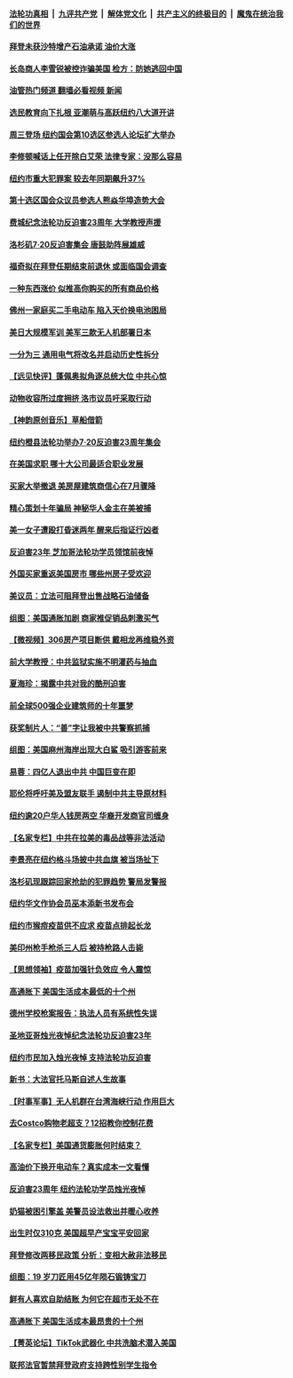 ####  [法轮功真相](../../../../basic/blob/master/README.md?t=07191431) &nbsp;|&nbsp; [九评共产党](../../../../9ping.md/blob/master/README.md?t=07191431) &nbsp;|&nbsp; [解体党文化](../../../../jtdwh.md/blob/master/README.md?t=07191431)  &nbsp;|&nbsp; [共产主义的终极目的](../../../../gczydzjmd.md/blob/master/README.md?t=07191431) &nbsp;|&nbsp; [魔鬼在统治我们的世界](../../../../mgztzwmdsj.md/blob/master/README.md?t=07191431) 

#### [拜登未获沙特增产石油承诺 油价大涨](../pages/nsc412/n13784061.md?t=07191431) 

#### [长岛商人李雪锐被控诈骗美国 检方：防她逃回中国](../pages/nsc412/n13784189.md?t=07191431) 

#### [油管热门频道 翻墙必看视频 新闻](http://45.76.130.85:81/youtube.html?07191431)

#### [选民教育向下扎根 亚潮萌与高跃纽约八大道开讲](../pages/nsc412/n13784193.md?t=07191431) 

#### [周三登场 纽约国会第10选区参选人论坛扩大举办](../pages/nsc412/n13784200.md?t=07191431) 

#### [李修顿喊话上任开除白艾荣 法律专家：没那么容易](../pages/nsc412/n13784220.md?t=07191431) 

#### [纽约市重大犯罪案 较去年同期飙升37%](../pages/nsc412/n13784187.md?t=07191431) 

#### [第十选区国会众议员参选人熊焱华埠造势大会](../pages/nsc412/n13784212.md?t=07191431) 

#### [费城纪念法轮功反迫害23周年 大学教授声援](../pages/nsc412/n13783948.md?t=07191431) 

#### [洛杉矶7·20反迫害集会 唐鼓助阵展雄威](../pages/nsc412/n13783935.md?t=07191431) 

#### [福奇拟在拜登任期结束前退休 或面临国会调查](../pages/nsc412/n13783943.md?t=07191431) 

#### [一种东西涨价 似推高你购买的所有商品价格](../pages/nsc412/n13782523.md?t=07191431) 

#### [佛州一家庭买二手电动车 陷入天价换电池困局](../pages/nsc412/n13784028.md?t=07191431) 

#### [美日大规模军训 美军三款无人机部署日本](../pages/nsc412/n13784062.md?t=07191431) 

#### [一分为三 通用电气将改名并启动历史性拆分](../pages/nsc412/n13783980.md?t=07191431) 

#### [【远见快评】蓬佩奥拟角逐总统大位 中共心惊](../pages/nsc412/n13783855.md?t=07191431) 

#### [动物收容所过度拥挤 洛市议员吁采取行动](../pages/nsc412/n13784015.md?t=07191431) 

#### [【神韵原创音乐】草船借箭](../pages/nsc412/n13783967.md?t=07191431) 

#### [纽约橙县法轮功举办7·20反迫害23周年集会](../pages/nsc412/n13783110.md?t=07191431) 

#### [在美国求职 哪十大公司最适合职业发展](../pages/nsc412/n13783982.md?t=07191431) 

#### [买家大举撤退 美房屋建筑商信心在7月骤降](../pages/nsc412/n13783979.md?t=07191431) 

#### [精心策划十年骗局 神秘华人金主在美被捕](../pages/nsc412/n13783926.md?t=07191431) 

#### [美一女子遭殴打昏迷两年 醒来后指证行凶者](../pages/nsc412/n13783928.md?t=07191431) 

#### [反迫害23年 芝加哥法轮功学员领馆前夜悼](../pages/nsc412/n13783301.md?t=07191431) 

#### [外国买家重返美国房市 哪些州房子受欢迎](../pages/nsc412/n13783875.md?t=07191431) 

#### [美议员：立法可阻拜登出售战略石油储备](../pages/nsc412/n13783888.md?t=07191431) 

#### [组图：美国通胀加剧 商家推促销品刺激买气](../pages/nsc412/n13783558.md?t=07191431) 

#### [【微视频】306房产项目断供 戴相龙再维稳外资](../pages/nsc412/n13783721.md?t=07191431) 

#### [前大学教授：中共监狱实施不明灌药与抽血](../pages/nsc412/n13783020.md?t=07191431) 

#### [夏海珍：揭露中共对我的酷刑迫害](../pages/nsc412/n13783036.md?t=07191431) 

#### [前全球500强企业建筑师的十年噩梦](../pages/nsc412/n13783028.md?t=07191431) 

#### [获奖制片人：“善”字让我被中共警察抓捕](../pages/nsc412/n13783056.md?t=07191431) 

#### [组图：美国麻州海岸出现大白鲨 吸引游客前来](../pages/nsc412/n13783669.md?t=07191431) 

#### [易蓉：四亿人退出中共  中国巨变在即](../pages/nsc412/n13783004.md?t=07191431) 

#### [耶伦将呼吁美及盟友联手 遏制中共主导原材料](../pages/nsc412/n13783693.md?t=07191431) 

#### [纽约逾20户华人钱房两空 华裔开发商官司缠身](../pages/nsc412/n13783392.md?t=07191431) 

#### [【名家专栏】中共在拉美的毒品战等非法活动](../pages/nsc412/n13782892.md?t=07191431) 

#### [李景亮在纽约格斗场披中共血旗 被当场扯下](../pages/nsc412/n13783725.md?t=07191431) 

#### [洛杉矶现跟踪回家抢劫的犯罪趋势 警局发警报](../pages/nsc412/n13783244.md?t=07191431) 

#### [纽约华文作协会员巫本添新书发布会](../pages/nsc412/n13783395.md?t=07191431) 

#### [纽约市猴痘疫苗供不应求 疫苗点排起长龙](../pages/nsc412/n13783394.md?t=07191431) 

#### [美印州枪手枪杀三人后 被持枪路人击毙](../pages/nsc412/n13783263.md?t=07191431) 

#### [【思想领袖】疫苗加强针负效应 令人震惊](../pages/nsc412/n13768670.md?t=07191431) 

#### [高通胀下 美国生活成本最低的十个州](../pages/nsc412/n13781967.md?t=07191431) 

#### [德州学校枪案报告：执法人员有系统性失误](../pages/nsc412/n13783105.md?t=07191431) 

#### [圣地亚哥烛光夜悼纪念法轮功反迫害23年](../pages/nsc412/n13783060.md?t=07191431) 

#### [纽约市民加入烛光夜悼 支持法轮功反迫害](../pages/nsc412/n13783017.md?t=07191431) 

#### [新书：大法官托马斯自述人生故事](../pages/nsc412/n13775714.md?t=07191431) 

#### [【时事军事】无人机群在台湾海峡行动 作用巨大](../pages/nsc412/n13782710.md?t=07191431) 

#### [去Costco购物老超支？12招教你控制花费](../pages/nsc412/n13778048.md?t=07191431) 

#### [【名家专栏】美国通货膨胀何时结束？](../pages/nsc412/n13782258.md?t=07191431) 

#### [高油价下换开电动车？真实成本一文看懂](../pages/nsc412/n13778160.md?t=07191431) 

#### [反迫害23周年 纽约法轮功学员烛光夜悼](../pages/nsc412/n13782494.md?t=07191431) 

#### [奶猫被困引擎盖 美警员设法救出并暖心收养](../pages/nsc412/n13782165.md?t=07191431) 

#### [出生时仅310克 美国超早产宝宝平安回家](../pages/nsc412/n13782154.md?t=07191431) 

#### [拜登修改两移民政策 分析：变相大赦非法移民](../pages/nsc412/n13782598.md?t=07191431) 

#### [组图：19 岁刀匠用45亿年陨石锻铸宝刀](../pages/nsc412/n13782261.md?t=07191431) 

#### [鲜有人喜欢自助结账 为何它在超市无处不在](../pages/nsc412/n13778829.md?t=07191431) 

#### [高通胀下 美国生活成本最昂贵的十个州](../pages/nsc412/n13781891.md?t=07191431) 

#### [【菁英论坛】TikTok武器化 中共洗脑术潜入美国](../pages/nsc412/n13782413.md?t=07191431) 

#### [联邦法官暂禁拜登政府支持跨性别学生指令](../pages/nsc412/n13782409.md?t=07191431) 

<img src='http://gfw-breaker.win/goodnews/indexes/nsc412.md' width='0px' height='0px'/>
